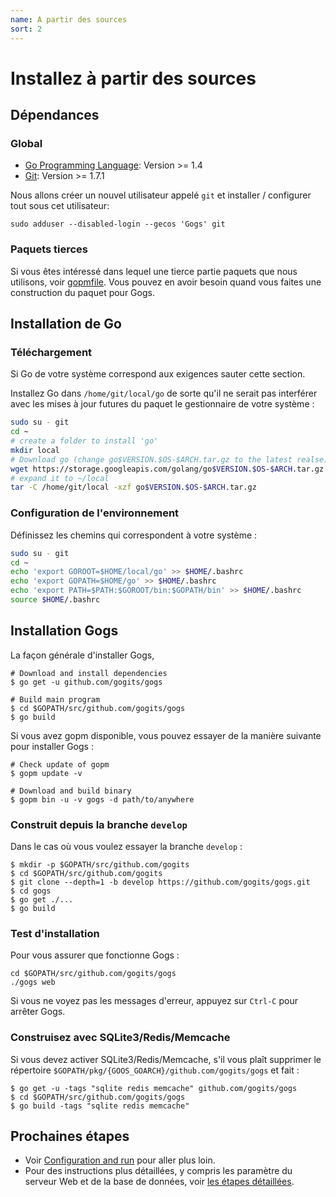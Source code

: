 ```yaml
---
name: A partir des sources
sort: 2
---
```


# Installez à partir des sources

## Dépendances

### Global

- [Go Programming Language](http://golang.org): Version >= 1.4
- [Git](http://git-scm.com): Version >= 1.7.1

Nous allons créer un nouvel utilisateur appelé `git` et installer / configurer tout sous cet utilisateur:

`sudo adduser --disabled-login --gecos 'Gogs' git`

### Paquets tierces

Si vous êtes intéressé dans lequel une tierce partie paquets que nous utilisons, voir [gopmfile](https://github.com/gogits/gogs/blob/master/.gopmfile). Vous pouvez en avoir besoin quand vous faites une construction du paquet pour Gogs.

## Installation de Go

### Téléchargement

Si Go de votre système correspond aux exigences sauter cette section.

Installez Go dans `/home/git/local/go` de sorte qu'il ne serait pas interférer avec les mises à jour futures du paquet le gestionnaire de votre système :

```bash
sudo su - git
cd ~
# create a folder to install 'go'
mkdir local
# Download go (change go$VERSION.$OS-$ARCH.tar.gz to the latest realse)
wget https://storage.googleapis.com/golang/go$VERSION.$OS-$ARCH.tar.gz
# expand it to ~/local
tar -C /home/git/local -xzf go$VERSION.$OS-$ARCH.tar.gz
```

### Configuration de l'environnement

Définissez les chemins qui correspondent à votre système :

```bash
sudo su - git
cd ~
echo 'export GOROOT=$HOME/local/go' >> $HOME/.bashrc
echo 'export GOPATH=$HOME/go' >> $HOME/.bashrc
echo 'export PATH=$PATH:$GOROOT/bin:$GOPATH/bin' >> $HOME/.bashrc
source $HOME/.bashrc
```

## Installation Gogs

La façon générale d'installer Gogs, 

```
# Download and install dependencies
$ go get -u github.com/gogits/gogs

# Build main program
$ cd $GOPATH/src/github.com/gogits/gogs
$ go build
```

Si vous avez gopm disponible, vous pouvez essayer de la manière suivante pour installer Gogs :

```
# Check update of gopm
$ gopm update -v

# Download and build binary
$ gopm bin -u -v gogs -d path/to/anywhere
```

### Construit depuis la branche `develop`

Dans le cas où vous voulez essayer la branche `develop` :

```
$ mkdir -p $GOPATH/src/github.com/gogits
$ cd $GOPATH/src/github.com/gogits
$ git clone --depth=1 -b develop https://github.com/gogits/gogs.git
$ cd gogs
$ go get ./...
$ go build
```

### Test d'installation

Pour vous assurer que fonctionne Gogs :

```
cd $GOPATH/src/github.com/gogits/gogs
./gogs web
```

Si vous ne voyez pas les messages d'erreur, appuyez sur `Ctrl-C` pour arrêter Gogs.

### Construisez avec SQLite3/Redis/Memcache

Si vous devez activer SQLite3/Redis/Memcache, s'il vous plaît supprimer le répertoire `$GOPATH/pkg/{GOOS_GOARCH}/github.com/gogits/gogs` et fait :

```
$ go get -u -tags "sqlite redis memcache" github.com/gogits/gogs
$ cd $GOPATH/src/github.com/gogits/gogs
$ go build -tags "sqlite redis memcache"
```

## Prochaines étapes

- Voir [Configuration and run](configuration_and_run.md) pour aller plus loin.
- Pour des instructions plus détaillées, y compris les paramètre du serveur Web et de la base de données, voir [les étapes détaillées](/docs/advanced/configuration_for_source_builds.md).
